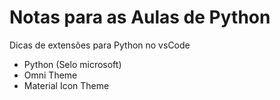 # Notas para as Aulas de Python

Dicas de extensões para Python no vsCode
- Python (Selo microsoft)
- Omni Theme
- Material Icon Theme